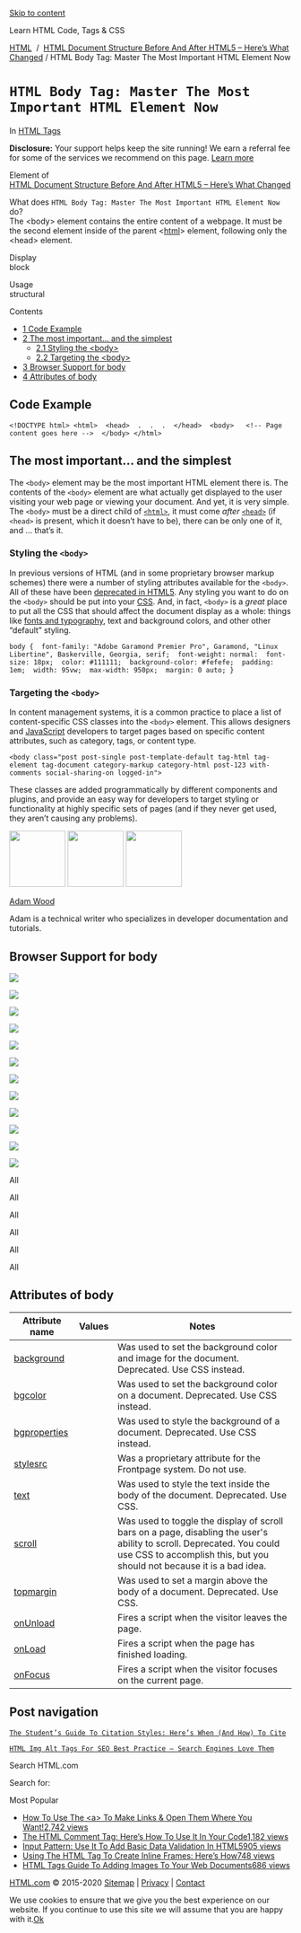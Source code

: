 <a href="#site-main" class="skip-link screen-reader-text">Skip to content</a>

[](https://html.com/)

Learn HTML Code, Tags & CSS

[HTML](https://html.com/)  /  [HTML Document Structure Before And After HTML5 – Here’s What Changed](https://html.com/document/) / HTML Body Tag: Master The Most Important HTML Element Now

# `HTML Body Tag: Master The Most Important HTML Element Now`

In <span class="post-meta-category">[HTML Tags](https://html.com/tags/)</span>

**Disclosure:** Your support helps keep the site running! We earn a referral fee for some of the services we recommend on this page. [Learn more](https://html.com/disclosure/)

Element of  
[HTML Document Structure Before And After HTML5 – Here’s What Changed](https://html.com/document/)

What does `HTML Body Tag: Master The Most Important HTML Element Now` do?  
The &lt;body&gt; element contains the entire content of a webpage. It must be the second element inside of the parent &lt;[html](https://html.com/)&gt; element, following only the &lt;head&gt; element.

Display  
block

Usage  
structural

<span class="underline"></span>

Contents

- [<span class="toc_number toc_depth_1">1</span> Code Example](#Code_Example)
- [<span class="toc_number toc_depth_1">2</span> The most important… and the simplest](#The_most_important8230_and_the_simplest)
  - [<span class="toc_number toc_depth_2">2.1</span> Styling the &lt;body&gt;](#Styling_the_ltbodygt)
  - [<span class="toc_number toc_depth_2">2.2</span> Targeting the &lt;body&gt;](#Targeting_the_ltbodygt)
- [<span class="toc_number toc_depth_1">3</span> Browser Support for body](#Browser_Support_for_body)
- [<span class="toc_number toc_depth_1">4</span> Attributes of body](#Attributes_of_body)

## <span id="Code_Example">Code Example</span>

    <!DOCTYPE html> <html>  <head>  .  .  .  </head>  <body>   <!-- Page content goes here -->  </body> </html>

## <span id="The_most_important8230_and_the_simplest">The most important… and the simplest</span>

The `<body>` element may be the most important HTML element there is. The contents of the `<body>` element are what actually get displayed to the user visiting your web page or viewing your document. And yet, it is very simple. The `<body>` must be a direct child of [`<html>`](https://html.com/tags/html/), it must come _after_ [`<head>`](https://html.com/tags/head/) (if `<head>` is present, which it doesn’t have to be), there can be only one of it, and … that’s it.

### <span id="Styling_the_ltbodygt">Styling the `<body>`</span>

In previous versions of HTML (and in some proprietary browser markup schemes) there were a number of styling attributes available for the `<body>`. All of these have been [deprecated in HTML5](https://html.com/html5/). Any styling you want to do on the `<body>` should be put into your [CSS](https://html.com/css/). And, in fact, `<body>` is a _great_ place to put all the CSS that should affect the document display as a whole: things like [fonts and typography](https://html.com/fonts/), text and background colors, and other other “default” styling.

    body {  font-family: "Adobe Garamond Premier Pro", Garamond, "Linux Libertine", Baskerville, Georgia, serif;  font-weight: normal:  font-size: 18px;  color: #111111;  background-color: #fefefe;  padding: 1em;  width: 95vw;  max-width: 950px;  margin: 0 auto; }

### <span id="Targeting_the_ltbodygt">Targeting the `<body>`</span>

In content management systems, it is a common practice to place a list of content-specific CSS classes into the `<body>` element. This allows designers and [JavaScript](https://html.com/javascript/) developers to target pages based on specific content attributes, such as category, tags, or content type.

    <body class="post post-single post-template-default tag-html tag-element tag-document category-markup category-html post-123 with-comments social-sharing-on logged-in">

These classes are added programmatically by different components and plugins, and provide an easy way for developers to target styling or functionality at highly specific sets of pages (and if they never get used, they aren’t causing any problems).

<img src="http://html.com/wp-content/plugins/a3-lazy-load/assets/images/lazy_placeholder.gif" class="lazy lazy-hidden avatar avatar-100 photo" width="100" height="100" />

<img src="http://html.com/wp-content/plugins/a3-lazy-load/assets/images/lazy_placeholder.gif" class="lazy lazy-hidden avatar avatar-100 photo" width="100" height="100" />

<img src="https://secure.gravatar.com/avatar/3af4194cc38fbc6d4e68fbe7536347d5?s=100&amp;d=mm&amp;r=g" class="avatar avatar-100 photo" srcset="https://secure.gravatar.com/avatar/3af4194cc38fbc6d4e68fbe7536347d5?s=200&amp;d=mm&amp;r=g 2x" width="100" height="100" />

[Adam Wood](https://html.com/author/html/)

<span class="fn">Adam is a technical writer who specializes in developer documentation and tutorials.</span>

[<span class="saboxplugin-icon-grey saboxplugin-icon-linkedin"></span>](https://www.linkedin.com/in/adammichaelwood)

<span id="tho-end-content" style="display: block; visibility: hidden;"></span>

## <span id="Browser_Support_for_body">Browser Support for body</span>

<img src="http://html.com/wp-content/plugins/a3-lazy-load/assets/images/lazy_placeholder.gif" class="lazy lazy-hidden" />

![](https://html.com/wp-content/plugins/htmlcodetutorial-plugin/assets/images/ie-true.png)

<img src="http://html.com/wp-content/plugins/a3-lazy-load/assets/images/lazy_placeholder.gif" class="lazy lazy-hidden" />

![](https://html.com/wp-content/plugins/htmlcodetutorial-plugin/assets/images/firefox-true.png)

<img src="http://html.com/wp-content/plugins/a3-lazy-load/assets/images/lazy_placeholder.gif" class="lazy lazy-hidden" />

![](https://html.com/wp-content/plugins/htmlcodetutorial-plugin/assets/images/chrome-true.png)

<img src="http://html.com/wp-content/plugins/a3-lazy-load/assets/images/lazy_placeholder.gif" class="lazy lazy-hidden" />

![](https://html.com/wp-content/plugins/htmlcodetutorial-plugin/assets/images/edge-true.png)

<img src="http://html.com/wp-content/plugins/a3-lazy-load/assets/images/lazy_placeholder.gif" class="lazy lazy-hidden" />

![](https://html.com/wp-content/plugins/htmlcodetutorial-plugin/assets/images/safari-true.png)

<img src="http://html.com/wp-content/plugins/a3-lazy-load/assets/images/lazy_placeholder.gif" class="lazy lazy-hidden" />

![](https://html.com/wp-content/plugins/htmlcodetutorial-plugin/assets/images/opera-true.png)

<span class="browser-supported">All</span>

<span class="browser-supported">All</span>

<span class="browser-supported">All</span>

<span class="browser-supported">All</span>

<span class="browser-supported">All</span>

<span class="browser-supported">All</span>

## <span id="Attributes_of_body">Attributes of body</span>

<table><thead><tr class="header"><th>Attribute name</th><th>Values</th><th>Notes</th></tr></thead><tbody><tr class="odd"><td><a href="https://html.com/attributes/body-background/" class="linked-name deprecated">background</a><br />
</td><td></td><td>Was used to set the background color and image for the document. Deprecated. Use CSS instead.</td></tr><tr class="even"><td><a href="https://html.com/attributes/body-bgcolor/" class="linked-name deprecated">bgcolor</a><br />
</td><td></td><td>Was used to set the background color on a document. Deprecated. Use CSS instead.</td></tr><tr class="odd"><td><a href="https://html.com/attributes/body-bgproperties/" class="linked-name deprecated">bgproperties</a><br />
</td><td></td><td>Was used to style the background of a document. Deprecated. Use CSS instead.</td></tr><tr class="even"><td><a href="https://html.com/attributes/body-stylesrc/" class="linked-name deprecated">stylesrc</a><br />
</td><td></td><td>Was a proprietary attribute for the Frontpage system. Do not use.</td></tr><tr class="odd"><td><a href="https://html.com/attributes/body-text/" class="linked-name deprecated">text</a><br />
</td><td></td><td>Was used to style the text inside the body of the document. Deprecated. Use CSS.</td></tr><tr class="even"><td><a href="https://html.com/attributes/body-scroll/" class="linked-name deprecated">scroll</a><br />
</td><td></td><td>Was used to toggle the display of scroll bars on a page, disabling the user's ability to scroll. Deprecated. You could use CSS to accomplish this, but you should not because it is a bad idea.</td></tr><tr class="odd"><td><a href="https://html.com/attributes/body-topmargin/" class="linked-name deprecated">topmargin</a><br />
</td><td></td><td>Was used to set a margin above the body of a document. Deprecated. Use CSS.</td></tr><tr class="even"><td><a href="https://html.com/attributes/body-onunload/" class="linked-name">onUnload</a><br />
</td><td></td><td>Fires a script when the visitor leaves the page.</td></tr><tr class="odd"><td><a href="https://html.com/attributes/body-onload/" class="linked-name">onLoad</a><br />
</td><td></td><td>Fires a script when the page has finished loading.</td></tr><tr class="even"><td><a href="https://html.com/attributes/body-onfocus/" class="linked-name">onFocus</a><br />
</td><td></td><td>Fires a script when the visitor focuses on the current page.</td></tr></tbody></table>

## Post navigation

[<span class="nav-link-label"><span class="genericon genericon-previous"></span></span>`The Student’s Guide To Citation Styles: Here’s When (And How) To Cite`](https://html.com/resources/citation-guide/)

[`HTML Img Alt Tags For SEO Best Practice – Search Engines Love Them`<span class="nav-link-label"><span class="genericon genericon-next"></span></span>](https://html.com/attributes/img-alt/)

Search HTML.com

<span class="screen-reader-text">Search for:</span>

Most Popular

- <a href="https://html.com/attributes/a-target/" class="popular_posts_bars_link">How To Use The &lt;a&gt; To Make Links &amp; Open Them Where You Want!</a><span class="popular_posts_bars_comment_count_hold"><a href="https://html.com/attributes/a-target/#comments" class="popular_posts_bars_comment_count">2,742 views</a><span class="popular_posts_bars_comment_count_triangle"></span></span>
- <a href="https://html.com/tags/comment-tag/" class="popular_posts_bars_link">The HTML Comment Tag: Here’s How To Use It In Your Code</a><span class="popular_posts_bars_comment_count_hold"><a href="https://html.com/tags/comment-tag/#comments" class="popular_posts_bars_comment_count">1,182 views</a><span class="popular_posts_bars_comment_count_triangle"></span></span>
- <a href="https://html.com/attributes/input-pattern/" class="popular_posts_bars_link">Input Pattern: Use It To Add Basic Data Validation In HTML5</a><span class="popular_posts_bars_comment_count_hold"><a href="https://html.com/attributes/input-pattern/#comments" class="popular_posts_bars_comment_count">905 views</a><span class="popular_posts_bars_comment_count_triangle"></span></span>
- <a href="https://html.com/tags/iframe/" class="popular_posts_bars_link">Using The HTML Tag To Create Inline Frames: Here’s How</a><span class="popular_posts_bars_comment_count_hold"><a href="https://html.com/tags/iframe/#comments" class="popular_posts_bars_comment_count">748 views</a><span class="popular_posts_bars_comment_count_triangle"></span></span>
- <a href="https://html.com/tags/img/" class="popular_posts_bars_link">HTML Tags Guide To Adding Images To Your Web Documents</a><span class="popular_posts_bars_comment_count_hold"><a href="https://html.com/tags/img/#comments" class="popular_posts_bars_comment_count">686 views</a><span class="popular_posts_bars_comment_count_triangle"></span></span>

[HTML.com](https://html.com/) © 2015-2020 [Sitemap](https://html.com/sitemap/) | [Privacy](https://html.com/privacy/) | [Contact](https://html.com/contact/)

<span id="cn-notice-text" class="cn-text-container">We use cookies to ensure that we give you the best experience on our website. If you continue to use this site we will assume that you are happy with it.</span><span id="cn-notice-buttons" class="cn-buttons-container"><a href="#" id="cn-accept-cookie" class="cn-set-cookie cn-button bootstrap button">Ok</a></span><a href="javascript:void(0);" id="cn-close-notice" class="cn-close-icon"></a>
